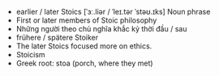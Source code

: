 - earlier / later Stoics	[ˈɜː.liər / ˈleɪ.tər ˈstəʊ.ɪks]	Noun phrase
- First or later members of Stoic philosophy
- Những người theo chủ nghĩa khắc kỷ thời đầu / sau
- frühere / spätere Stoiker
- The later Stoics focused more on ethics.
- Stoicism
- Greek root: stoa (porch, where they met)